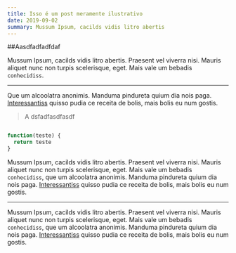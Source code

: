 ```yaml
---
title: Isso é um post meramente ilustrativo
date: 2019-09-02
summary: Mussum Ipsum, cacilds vidis litro abertis
---
```


##Aasdfadfadfdaf

Mussum Ipsum, cacilds vidis litro abertis. Praesent vel viverra nisi. Mauris aliquet nunc non turpis scelerisque, eget. Mais vale um bebadis `conhecidiss`.
___
Que um alcoolatra anonimis. Manduma pindureta quium dia nois paga. [Interessantiss][0] quisso pudia ce receita de bolis, mais bolis eu num gostis.

>A dsfadfasdfasdf

```javascript

function(teste) {
  return teste
}

```

Mussum Ipsum, cacilds vidis litro abertis. Praesent vel viverra nisi. Mauris aliquet nunc non turpis scelerisque, eget. Mais vale um bebadis `conhecidiss`, que um alcoolatra anonimis. Manduma pindureta quium dia nois paga. [Interessantiss][0] quisso pudia ce receita de bolis, mais bolis eu num gostis.
___

Mussum Ipsum, cacilds vidis litro abertis. Praesent vel viverra nisi. Mauris aliquet nunc non turpis scelerisque, eget. Mais vale um bebadis `conhecidiss`, que um alcoolatra anonimis. Manduma pindureta quium dia nois paga. [Interessantiss][0] quisso pudia ce receita de bolis, mais bolis eu num gostis.

[0]: https://www.google.com